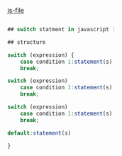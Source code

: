 [js-file](/Js/17-switch-statment.js)

```javascript

## switch statment in javascript :

## structure

switch (expression) {
    case condition 1:statement(s)
    break;

switch (expression)
    case condition 1:statement(s)
    break;

switch (expression)
    case condition 1:statement(s)
    break;

default:statement(s)

}

